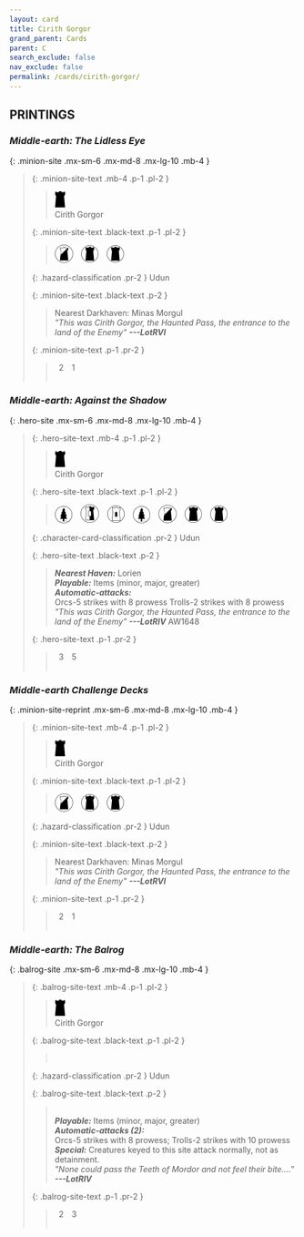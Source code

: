 ```yaml
---
layout: card
title: Cirith Gorgor
grand_parent: Cards
parent: C
search_exclude: false
nav_exclude: false
permalink: /cards/cirith-gorgor/
---
```


## PRINTINGS


### _Middle-earth: The Lidless Eye_

{: .minion-site .mx-sm-6 .mx-md-8 .mx-lg-10 .mb-4 }
> {: .minion-site-text .mb-4 .p-1 .pl-2 }
> > <div class="card-mp"><img src="/assets/images/dark-hold.svg"></div>
> > <div class="card-name">Cirith Gorgor</div>
>
> {: .minion-site-text .black-text .p-1 .pl-2 }
> > ![](/assets/images/shadow-land.svg)&emsp;![](/assets/images/dark-domain.svg)&emsp;![](/assets/images/dark-domain.svg)
>
> {: .hazard-classification .pr-2 }
> Udun
>
> {: .minion-site-text .black-text .p-2 }
> > Nearest Darkhaven: Minas Morgul  <br>_"This was Cirith Gorgor, the Haunted Pass, the entrance to the land of the Enemy"_ ***---&#65279;LotRVI*** 
> 
> {: .minion-site-text .p-1 .pr-2 }
> > <div class="hero-site-draw"><span class="minion-you-draw">&ensp;2&ensp;</span><span class="minion-opp-draw">&ensp;1&ensp;</span></div>
> > <div class="card-corruption">&nbsp;</div>

### _Middle-earth: Against the Shadow_

{: .hero-site .mx-sm-6 .mx-md-8 .mx-lg-10 .mb-4 }
> {: .hero-site-text .mb-4 .p-1 .pl-2 }
> > <div class="card-mp"><img src="/assets/images/dark-hold.svg"></div>
> > <div class="character-card-name">Cirith Gorgor</div>
>
> {: .hero-site-text .black-text .p-1 .pl-2 }
> > ![](/assets/images/wilderness.svg)&emsp;![](/assets/images/border-land.svg)&emsp;![](/assets/images/free-domain.svg)&emsp;![](/assets/images/wilderness.svg)&emsp;![](/assets/images/shadow-land.svg)&emsp;![](/assets/images/dark-domain.svg)&emsp;![](/assets/images/dark-domain.svg)
>
> {: .character-card-classification .pr-2 }
> Udun
>
> {: .hero-site-text .black-text .p-2 }
> > _**Nearest Haven:**_ Lorien <br>_**Playable:**_ Items (minor, major, greater) <br>_**Automatic-attacks:**_<br>  Orcs-5 strikes with 8 prowess Trolls-2 strikes with 8 prowess  <br>_"This was Cirith Gorgor, the Haunted Pass, the entrance to the land of the Enemy"_ ***---&#65279;LotRIV*** AW1648
> 
> {: .hero-site-text .p-1 .pr-2 }
> > <div class="hero-site-draw"><span class="hero-you-draw">&ensp;3&ensp;</span><span class="hero-opp-draw">&ensp;5&ensp;</span></div>
> > <div class="card-corruption">&nbsp;</div>

### _Middle-earth Challenge Decks_

{: .minion-site-reprint .mx-sm-6 .mx-md-8 .mx-lg-10 .mb-4 }
> {: .minion-site-text .mb-4 .p-1 .pl-2 }
> > <div class="card-mp"><img src="/assets/images/dark-hold.svg"></div>
> > <div class="card-name">Cirith Gorgor</div>
>
> {: .minion-site-text .black-text .p-1 .pl-2 }
> > ![](/assets/images/shadow-land.svg)&emsp;![](/assets/images/dark-domain.svg)&emsp;![](/assets/images/dark-domain.svg)
>
> {: .hazard-classification .pr-2 }
> Udun
>
> {: .minion-site-text .black-text .p-2 }
> > Nearest Darkhaven: Minas Morgul  <br>_"This was Cirith Gorgor, the Haunted Pass, the entrance to the land of the Enemy"_ ***---&#65279;LotRVI*** 
> 
> {: .minion-site-text .p-1 .pr-2 }
> > <div class="hero-site-draw"><span class="minion-you-draw">&ensp;2&ensp;</span><span class="minion-opp-draw">&ensp;1&ensp;</span></div>
> > <div class="card-corruption">&nbsp;</div>

### _Middle-earth: The Balrog_

{: .balrog-site .mx-sm-6 .mx-md-8 .mx-lg-10 .mb-4 }
> {: .balrog-site-text .mb-4 .p-1 .pl-2 }
> > <div class="card-mp"><img src="/assets/images/dark-hold.svg"></div>
> > <div class="card-name">Cirith Gorgor</div>
>
> {: .balrog-site-text .black-text .p-1 .pl-2 }
> > &nbsp;
>
> {: .hazard-classification .pr-2 }
> Udun
>
> {: .balrog-site-text .black-text .p-2 }
> > <br>_**Playable:**_ Items (minor, major, greater) <br>_**Automatic-attacks (2):**_<br>  Orcs-5 strikes with 8 prowess; Trolls-2 strikes with 10 prowess <br>_**Special:**_ Creatures keyed to this site attack normally, not as detainment. <br>_"None could pass the Teeth of Mordor and not feel their bite....”_ ***---&#65279;LotRIV*** 
> 
> {: .balrog-site-text .p-1 .pr-2 }
> > <div class="hero-site-draw"><span class="minion-you-draw">&ensp;2&ensp;</span><span class="minion-opp-draw">&ensp;3&ensp;</span></div>
> > <div class="card-corruption">&nbsp;</div>
